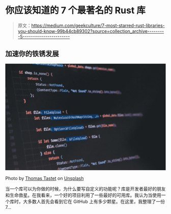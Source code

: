 # 你应该知道的 7 个最著名的 Rust 库

> 原文：<https://medium.com/geekculture/7-most-starred-rust-libraries-you-should-know-99b44cb89302?source=collection_archive---------5----------------------->

## 加速你的铁锈发展

![](img/229f88910daf4ce6c012ee8e084e1a19.png)

Photo by [Thomas Tastet](https://unsplash.com/@thomastastet?utm_source=unsplash&utm_medium=referral&utm_content=creditCopyText) on [Unsplash](https://unsplash.com/s/photos/rust-programming?utm_source=unsplash&utm_medium=referral&utm_content=creditCopyText)

当一个库可以为你做的时候，为什么要写自定义的功能呢？库是开发者最好的朋友和生命救星。在我看来，一个好的项目利用了一些最好的可用库。我认为当使用一个库时，大多数人首先会看到它在 GitHub 上有多少颗星。在这里，我整理了一份 7…